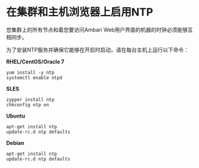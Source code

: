 # 在集群和主机浏览器上启用NTP

您集群上的所有节点和着您要访问Ambari Web用户界面的机器的时钟必须能够互相同步。

为了安装NTP服务并确保它能够在开启时启动，请在每台主机上运行以下命令：

**RHEL/CentOS/Oracle 7**

```shell
yum install -y ntp
systemctl enable ntpd
```

**SLES**

```shell
zypper install ntp
chkconfig ntp on
```

**Ubuntu**

```shell
apt-get install ntp
update-rc.d ntp defaults
```

**Debian**

```shell
apt-get install ntp
update-rc.d ntp defaults
```

